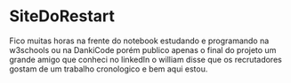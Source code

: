 # SiteDoRestart

Fico muitas horas na frente do notebook estudando e programando
na w3schools ou na DankiCode porém publico apenas o final do projeto
um grande amigo que conheci no linkedIn o william disse que os recrutadores
gostam de um trabalho cronologico e bem aqui estou.
